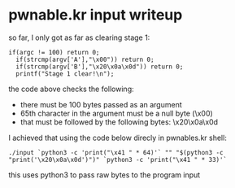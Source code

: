 # pwnable.kr input writeup

so far, I only got as far as clearing stage 1:

```
if(argc != 100) return 0;
  if(strcmp(argv['A'],"\x00")) return 0;
  if(strcmp(argv['B'],"\x20\x0a\x0d")) return 0;
  printf("Stage 1 clear!\n");
```

the code above checks the following:
- there must be 100 bytes passed as an argument
- 65th character in the argument must be a null byte (\x00)
- that must be followed by the following bytes: \x20\x0a\x0d

I achieved that using the code below direcly in pwnables.kr shell:

```
./input `python3 -c 'print("\x41 " * 64)'` "" "$(python3 -c "print('\x20\x0a\x0d')")" `python3 -c 'print("\x41 " * 33)'`
```

this uses python3 to pass raw bytes to the program input